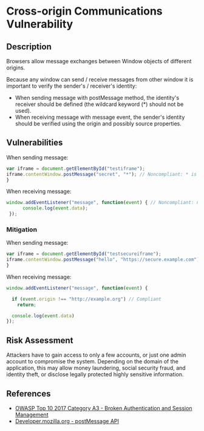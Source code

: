 # Cross-origin Communications Vulnerability

## Description
Browsers allow message exchanges between Window objects of different origins.

Because any window can send / receive messages from other window it is important to verify the sender's / receiver's identity:

* When sending message with postMessage method, the identity's receiver should be defined (the wildcard keyword (*) should not be used).
* When receiving message with message event, the sender's identity should be verified using the origin and possibly source properties.

## Vulnerabilities

When sending message:

```javascript
var iframe = document.getElementById("testiframe");
iframe.contentWindow.postMessage("secret", "*"); // Noncompliant: * is used
}
```

When receiving message:

```javascript
window.addEventListener("message", function(event) { // Noncompliant: no checks are done on the origin property.
      console.log(event.data);
 });
 ```


### Mitigation
When sending message:

```javascript
var iframe = document.getElementById("testsecureiframe");
iframe.contentWindow.postMessage("hello", "https://secure.example.com"); // Compliant
}
```
When receiving message:

```javascript
window.addEventListener("message", function(event) {

  if (event.origin !== "http://example.org") // Compliant
    return;

  console.log(event.data)
});
```
## Risk Assessment
Attackers have to gain access to only a few accounts, or just one admin account to compromise the system. Depending on the domain of the application, this may allow money laundering, social security fraud, and identity theft, or disclose legally protected highly sensitive information.

## References
* [OWASP Top 10 2017 Category A3 - Broken Authentication and Session Management]
* [Developer.mozilla.org - postMessage API]

[OWASP Top 10 2017 Category A3 - Broken Authentication and Session Management]:https://owasp.org/www-project-top-ten/2017/A2_2017-Broken_Authentication
[Developer.mozilla.org - postMessage API]:https://developer.mozilla.org/en-US/docs/Web/API/Window/postMessage


